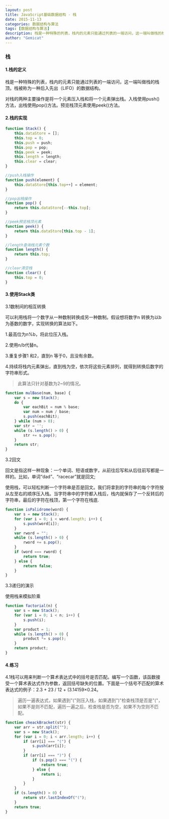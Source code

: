 ```yaml
---
layout: post
title: JavaScript基础数据结构 - 栈
date: 2015-11-13
categories: 数据结构与算法
tags: [数据结构与算法]
description: 栈是一种特殊的列表，栈内的元素只能通过列表的一端访问，这一端叫做栈的栈顶。栈被称为一种后入先出（LIFO）的数据结构...
author: "Gemicat"
---
```


### 栈

#### 1.栈的定义

栈是一种特殊的列表，栈内的元素只能通过列表的一端访问，这一端叫做栈的栈顶。栈被称为一种后入先出（LIFO）的数据结构。

对栈的两种主要操作是将一个元素压入栈和将一个元素弹出栈。入栈使用push() 方法，出栈使用pop()方法。预览栈顶元素使用peek()方法。

#### 2.栈的实现

```javascript
function Stack() {
    this.dataStore = [];
    this.top = 0;
    this.push = push;
    this.pop = pop;
    this.peek = peek;
    this.length = length;
    this.clear = clear;
}

//push入栈操作
function push(element) {
    this.dataStore[this.top++] = element;
}

//pop出栈操作
function pop() {
    return this.dataStore[--this.top];
}

//peek预览栈顶元素
function peek() {
    return this.dataStore[this.top - 1];
}

//length查询栈元素个数
function length() {
    return this.top;
}

//clear清空栈
function clear() {
    this.top = 0;
}
```

#### 3.使用Stack类

3.1数制间的相互转换

可以利用栈将一个数字从一种数制转换成另一种数制。假设想将数字n 转换为以b 为基数的数字，实现转换的算法如下。

1.最高位为n%b，将此位压入栈。

2.使用n/b代替n。

3.重复步骤1 和2，直到n 等于0，且没有余数。

4.持续将栈内元素弹出，直到栈为空，依次将这些元素排列，就得到转换后数字的字符串形式。

>此算法只针对基数为2~9的情况。

```javascript
function mulBase(num, base) {
    var s = new Stack();
    do {
        var eachBit = num % base;
        var num = num / base;
        s.push(eachBit);
    } while (num > 0);
    var str = '';
    while (s.length() > 0) {
        str += s.pop();
    }
    return str;
}
```

3.2回文

回文是指这样一种现象：一个单词、短语或数字，从前往后写和从后往前写都是一样的。比如，单词“dad”、“racecar”就是回文;

使用栈，可以轻松判断一个字符串是否是回文。我们将拿到的字符串的每个字符按从左至右的顺序压入栈。当字符串中的字符都入栈后，栈内就保存了一个反转后的字符串，最后的字符在栈顶，第一个字符在栈底.

```javascript
function isPalidrome(word) {
    var s = new Stack();
    for (var i = 0; i < word.length; i++) {
        s.push(word[i]);
    }
    var rword = "";
    while (s.length() > 0) {
        rword += s.pop();
    }
    if (word === rword) {
        return true;
    } else {
        return false;
    }
}
```

3.3递归的演示

使用栈来模拟阶乘

```javascript
function factorial(n) {
    var s = new Stack();
    for (var i = 0; i < n; i++) {
        s.push(i);
    }
    var product = 1;
    while (s.length() > 0) {
        product *= s.pop();
    }
    return product;
}
```

#### 4.练习

4.1栈可以用来判断一个算术表达式中的括号是否匹配。编写一个函数，该函数接受一个算术表达式作为参数，返回括号缺失的位置。下面是一个括号不匹配的算术表达式的例子：2.3 + 23 / 12 + (3.14159×0.24。

>遍历一遍表达式，如果遇到"("则压入栈，如果遇到")"检查栈顶是否是"("，如果不是则不匹配，遍历一遍之后，检查栈是否为空，如果不为空则不匹配。

```javascript
function cheackBracket(str) {
    var arr = str.split("");
    var s = new Stack();
    for (var i = 0; i < arr.length; i++) {
        if (arr[i] === "(") {
            s.push(arr[i]);
        }
        if (arr[i] === ")") {
            if (s.pop() === "(") {
                return true;
            } else {
                return i;
            }
        }
    }
    if (s.length() > 0) {
        return str.lastIndexOf("(");
    }
    return true;
}
```
